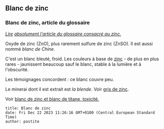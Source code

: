 ## Blanc de zinc
### Blanc de zinc, article du glossaire
 _[Lire](zinc.html) [absolument l'article du glossaire consacré au zinc.](zinc.html)_

Oxyde de zinc (ZnO), plus rarement sulfure de zinc (ZnSO). Il est aussi nommé _blanc de Chine_.

C'est un blanc bleuté, froid. Les couleurs à base de [zinc](annexe1.html#zn) - de plus en plus rares - jaunissent beaucoup sauf le blanc, stable à la lumière et à l'obscurité.

Les témoignages concordent : ce blanc couvre peu.

Le minerai dont il est extrait est _la blende_. Voir [gris de zinc](grisdezinc.html).

Voir [blanc de zinc et blanc de titane, toxicité.](blancdezincblancdetittox.html)


```
title: Blanc de zinc
date: Fri Dec 22 2023 11:26:16 GMT+0100 (Central European Standard Time)
author: postite
```
